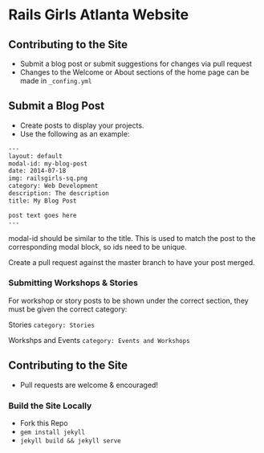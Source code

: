 Rails Girls Atlanta Website
=========================

## Contributing to the Site
 - Submit a blog post or submit suggestions for changes via pull request
 - Changes to the Welcome or About sections of the home page can be made in
   `_confing.yml`

## Submit a Blog Post
 - Create posts to display your projects.
 - Use the following as an example:
```txt
---
layout: default
modal-id: my-blog-post
date: 2014-07-18
img: railsgirls-sq.png
category: Web Development
description: The description
title: My Blog Post

post text goes here
---
```
modal-id should be similar to the title. This is used to match the post to the 
corresponding modal block, so ids need to be unique.

Create a pull request against the master branch to have your post merged.

### Submitting Workshops & Stories

For workshop or story posts to be shown under the correct section, they must
be given the correct category:

Stories `category: Stories`

Workshps and Events `category: Events and Workshops`

## Contributing to the Site
 - Pull requests are welcome & encouraged!

### Build the Site Locally
 - Fork this Repo
 - `gem install jekyll`
 - `jekyll build && jekyll serve`
